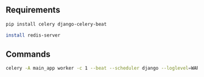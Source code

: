 ## Requirements

```bash
pip install celery django-celery-beat

install redis-server
```

## Commands

```bash
celery -A main_app worker -c 1 --beat --scheduler django --loglevel=WARNING
```